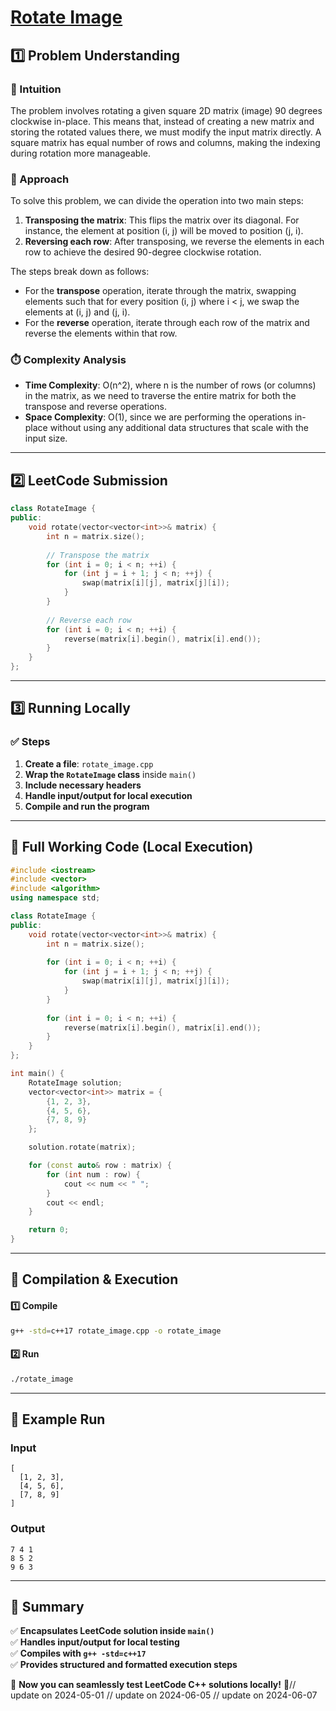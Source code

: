 # **[Rotate Image](https://leetcode.com/problems/rotate-image/description/)**  

## **1️⃣ Problem Understanding**  
### **📌 Intuition**  
The problem involves rotating a given square 2D matrix (image) 90 degrees clockwise in-place. This means that, instead of creating a new matrix and storing the rotated values there, we must modify the input matrix directly. A square matrix has equal number of rows and columns, making the indexing during rotation more manageable.

### **🚀 Approach**  
To solve this problem, we can divide the operation into two main steps:
1. **Transposing the matrix**: This flips the matrix over its diagonal. For instance, the element at position (i, j) will be moved to position (j, i).
2. **Reversing each row**: After transposing, we reverse the elements in each row to achieve the desired 90-degree clockwise rotation.

The steps break down as follows:
- For the **transpose** operation, iterate through the matrix, swapping elements such that for every position (i, j) where i < j, we swap the elements at (i, j) and (j, i).
- For the **reverse** operation, iterate through each row of the matrix and reverse the elements within that row.

### **⏱️ Complexity Analysis**  
- **Time Complexity**: O(n^2), where n is the number of rows (or columns) in the matrix, as we need to traverse the entire matrix for both the transpose and reverse operations.
- **Space Complexity**: O(1), since we are performing the operations in-place without using any additional data structures that scale with the input size.

---  

## **2️⃣ LeetCode Submission**  
```cpp
class RotateImage {
public:
    void rotate(vector<vector<int>>& matrix) {
        int n = matrix.size();
        
        // Transpose the matrix
        for (int i = 0; i < n; ++i) {
            for (int j = i + 1; j < n; ++j) {
                swap(matrix[i][j], matrix[j][i]);
            }
        }
        
        // Reverse each row
        for (int i = 0; i < n; ++i) {
            reverse(matrix[i].begin(), matrix[i].end());
        }
    }
};
```  

---  

## **3️⃣ Running Locally**  
### **✅ Steps**  
1. **Create a file**: `rotate_image.cpp`  
2. **Wrap the `RotateImage` class** inside `main()`  
3. **Include necessary headers**  
4. **Handle input/output for local execution**  
5. **Compile and run the program**  

---  

## **📝 Full Working Code (Local Execution)**  
```cpp
#include <iostream>
#include <vector>
#include <algorithm>
using namespace std;

class RotateImage {
public:
    void rotate(vector<vector<int>>& matrix) {
        int n = matrix.size();
        
        for (int i = 0; i < n; ++i) {
            for (int j = i + 1; j < n; ++j) {
                swap(matrix[i][j], matrix[j][i]);
            }
        }
        
        for (int i = 0; i < n; ++i) {
            reverse(matrix[i].begin(), matrix[i].end());
        }
    }
};

int main() {
    RotateImage solution;
    vector<vector<int>> matrix = {
        {1, 2, 3},
        {4, 5, 6},
        {7, 8, 9}
    };

    solution.rotate(matrix);

    for (const auto& row : matrix) {
        for (int num : row) {
            cout << num << " ";
        }
        cout << endl;
    }

    return 0;
}
```  

---  

## **🔧 Compilation & Execution**  
#### **1️⃣ Compile**  
```bash
g++ -std=c++17 rotate_image.cpp -o rotate_image
```  

#### **2️⃣ Run**  
```bash
./rotate_image
```  

---  

## **🎯 Example Run**  
### **Input**  
```
[
  [1, 2, 3],
  [4, 5, 6],
  [7, 8, 9]
]
```  
### **Output**  
```
7 4 1 
8 5 2 
9 6 3 
```  

---  

## **📌 Summary**  
✅ **Encapsulates LeetCode solution inside `main()`**  
✅ **Handles input/output for local testing**  
✅ **Compiles with `g++ -std=c++17`**  
✅ **Provides structured and formatted execution steps**  

🚀 **Now you can seamlessly test LeetCode C++ solutions locally!** 🚀// update on 2024-05-01
// update on 2024-06-05
// update on 2024-06-07
